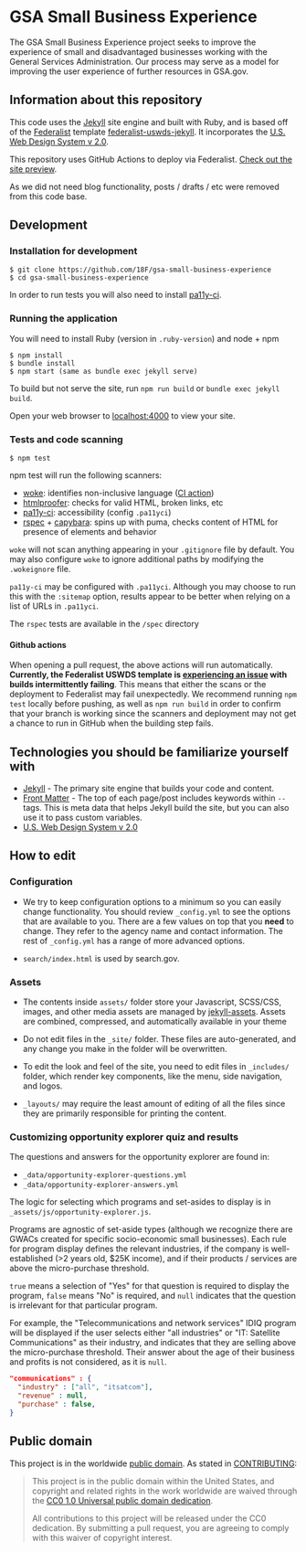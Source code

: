 # GSA Small Business Experience

The GSA Small Business Experience project seeks to improve the experience of
small and disadvantaged businesses working with the General Services
Administration. Our process may serve as a model for improving the user
experience of further resources in GSA.gov.

## Information about this repository

This code uses the [Jekyll](https://jekyllrb.com) site engine and built with Ruby, and is based off of the [Federalist](https://federalist.18f.gov/) template [federalist-uswds-jekyll](https://github.com/18F/federalist-uswds-jekyll). It incorporates the [U.S. Web Design System v 2.0](https://v2.designsystem.digital.gov).

This repository uses GitHub Actions to deploy via Federalist. [Check out the site preview](https://federalist-35400506-693f-4f4d-815c-e4fb7841233f.app.cloud.gov/site/18f/gsa-small-business-experience/).

As we did not need blog functionality, posts / drafts / etc were removed from this code base.

## Development

### Installation for development
    $ git clone https://github.com/18F/gsa-small-business-experience
    $ cd gsa-small-business-experience

In order to run tests you will also need to install [pa11y-ci](https://github.com/pa11y/pa11y-ci).


### Running the application

You will need to install Ruby (version in `.ruby-version`) and node + npm

    $ npm install
    $ bundle install
    $ npm start (same as bundle exec jekyll serve)

To build but not serve the site, run `npm run build` or `bundle exec jekyll build`.

Open your web browser to [localhost:4000](http://localhost:4000/) to view your
site.

### Tests and code scanning

    $ npm test

npm test will run the following scanners:

- [woke](https://github.com/get-woke/woke): identifies non-inclusive language ([CI action](https://github.com/marketplace/actions/run-woke))
- [htmlproofer](https://github.com/gjtorikian/html-proofer): checks for valid HTML, broken links, etc
- [pa11y-ci](https://github.com/pa11y/pa11y-ci): accessibility (config `.pa11yci`)
- [rspec](https://rspec.info/) + [capybara](https://github.com/teamcapybara/capybara): spins up with puma, checks content of HTML for presence of elements and behavior

`woke` will not scan anything appearing in your `.gitignore` file by default.
You may also configure `woke` to ignore additional paths by modifying the
`.wokeignore` file.

`pa11y-ci` may be configured with `.pa11yci`. Although you may choose to run this with
the `:sitemap` option, results appear to be better when relying on a list of URLs in
`.pa11yci`.

The `rspec` tests are available in the `/spec` directory

#### Github actions

When opening a pull request, the above actions will run automatically.
__Currently, the Federalist USWDS template is
[experiencing an issue](https://github.com/18F/federalist-uswds-jekyll/issues/223)
with builds intermittently failing__.  This means that either the scans or the
deployment to Federalist may fail unexpectedly. We recommend running `npm test`
locally before pushing, as well as `npm run build` in order to confirm that
your branch is working since the scanners and deployment may not get a chance
to run in GitHub when the building step fails.

## Technologies you should be familiarize yourself with

- [Jekyll](https://jekyllrb.com/docs/) - The primary site engine that builds your code and content.
- [Front Matter](https://jekyllrb.com/docs/frontmatter) - The top of each page/post includes keywords within `--` tags. This is meta data that helps Jekyll build the site, but you can also use it to pass custom variables.
- [U.S. Web Design System v 2.0](https://v2.designsystem.digital.gov)

## How to edit

### Configuration

- We try to keep configuration options to a minimum so you can easily change functionality. You should review `_config.yml` to see the options that are available to you. There are a few values on top that you **need** to change. They refer to the agency name and contact information. The rest of `_config.yml` has a range of more advanced options.

- `search/index.html` is used by search.gov.

### Assets

- The contents inside `assets/` folder store your Javascript, SCSS/CSS, images, and other media assets are managed by  [jekyll-assets](https://github.com/envygeeks/jekyll-assets).  Assets are combined, compressed, and automatically available in your theme

- Do not edit files in the `_site/` folder. These files are auto-generated, and any change you make in the folder will be overwritten.

- To edit the look and feel of the site, you need to edit files in `_includes/` folder, which render key components, like the menu, side navigation, and logos.

- `_layouts/` may require the least amount of editing of all the files since they are primarily responsible for printing the content.

### Customizing opportunity explorer quiz and results

The questions and answers for the opportunity explorer are found in:

- `_data/opportunity-explorer-questions.yml`
- `_data/opportunity-explorer-answers.yml`

The logic for selecting which programs and set-asides to display is in `_assets/js/opportunity-explorer.js`.

Programs are agnostic of set-aside types (although we recognize there are GWACs created for specific socio-economic small businesses). Each rule for program display defines the relevant industries, if the company is well-established (>2 years old, $25K income), and if their products / services are above the micro-purchase threshold.

`true` means a selection of "Yes" for that question is required to display the program, `false` means "No" is required, and `null` indicates that the question is irrelevant for that particular program.

For example, the "Telecommunications and network services" IDIQ program will be displayed if the user selects either "all industries" or "IT: Satellite Communications" as their industry, and indicates that they are selling above the micro-purchase threshold. Their answer about the age of their business and profits is not considered, as it is `null`.

```json
"communications" : {
  "industry" : ["all", "itsatcom"],
  "revenue" : null,
  "purchase" : false,
}
```

## Public domain

This project is in the worldwide [public domain](LICENSE.md). As stated in [CONTRIBUTING](CONTRIBUTING.md):

> This project is in the public domain within the United States, and copyright
> and related rights in the work worldwide are waived through the [CC0 1.0
> Universal public domain dedication](https://creativecommons.org/publicdomain/zero/1.0/).
>
> All contributions to this project will be released under the CC0 dedication.
> By submitting a pull request, you are agreeing to comply with this waiver of
> copyright interest.

